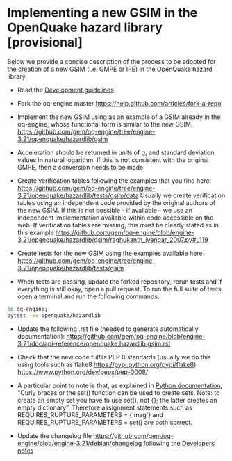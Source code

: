 # Implementing a new GSIM in the OpenQuake hazard library [provisional]

Below we provide a concise description of the process to be adopted for the creation of a new GSIM (i.e. GMPE or IPE) in the OpenQuake hazard library.

- Read the [Development guidelines](https://github.com/gem/oq-engine/blob/engine-3.21/doc/contributing/development-guidelines.md)

- Fork the oq-engine master
https://help.github.com/articles/fork-a-repo

- Implement the new GSIM using as an example of a GSIM already in the oq-engine, whose functional form is similar to the new GSIM.
https://github.com/gem/oq-engine/tree/engine-3.21/openquake/hazardlib/gsim

- Acceleration should be returned in units of g, and standard deviation values in natural logarithm. If this is not consistent with the original GMPE, then a conversion needs to be made.

- Create verification tables following the examples that you find here:
https://github.com/gem/oq-engine/tree/engine-3.21/openquake/hazardlib/tests/gsim/data
Usually we create verification tables using an independent code provided by the original authors of the new GSIM. If this is not possible - if available - we use an independent implementation available within code accessible on the web. If verification tables are missing, this must be clearly stated as in this example https://github.com/gem/oq-engine/blob/engine-3.21/openquake/hazardlib/gsim/raghukanth_iyengar_2007.py#L119

- Create tests for the new GSIM using the examples available here 
https://github.com/gem/oq-engine/tree/engine-3.21/openquake/hazardlib/tests/gsim

- When tests are passing, update the forked repository, rerun tests and if everything is still okay, open a pull request. To run the full suite of tests, open a terminal and run the following commands:

```bash
cd oq-engine;
pytest -xv openquake/hazardlib
```

- Update the following .rst file (needed to generate automatically documentation):
https://github.com/gem/oq-engine/blob/engine-3.21/doc/api-reference/openquake.hazardlib.gsim.rst

- Check that the new code fulfils PEP 8 standards (usually we do this using tools such as flake8 https://pypi.python.org/pypi/flake8) 
https://www.python.org/dev/peps/pep-0008/

- A particular point to note is that, as explained in [Python documentation](https://docs.python.org/3.7/tutorial/datastructures.html#sets),
"Curly braces or the set() function can be used to create sets. Note: to create an empty set you have to use set(), not {}; the latter creates an empty dictionary".
Therefore assignment statements such as REQUIRES_RUPTURE_PARAMETERS = {'mag'} and REQUIRES_RUPTURE_PARAMETERS = set() are both correct.

- Update the changelog file 
https://github.com/gem/oq-engine/blob/engine-3.21/debian/changelog following the [Developers notes](updating-the-changelog.md)
